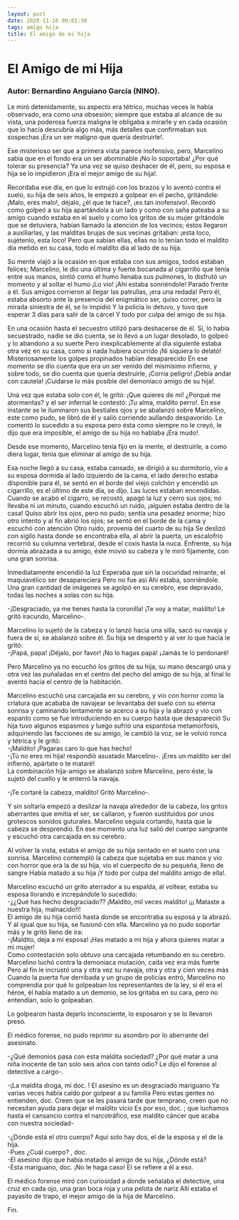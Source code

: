 ```yaml
---
layout: post
date: 2020-11-16 00:01:30
tags: amigo hija
title: El amigo de mi hija
---
```

# El Amigo de mi Hija
### Autor: Bernardino Anguiano García (NINO).

   Le miró detenidamente, su aspecto era tétrico, muchas veces le había
   observado, era como una obsesión; siempre que estaba al alcance de su
   vista, una poderosa fuerza maligna le obligaba a mirarle y en cada
   ocasión que lo hacía descubría algo más, más detalles que confirmaban
   sus sospechas ¡Era un ser maligno que quería destruirle!.
   
   Ese misterioso ser que a primera vista parece inofensivo, pero,
   Marcelino sabía que en el fondo era un ser abominable ¡No lo soportaba!
   ¿Por qué tolerar su presencia? Ya una vez se quiso deshacer de él,
   pero, su esposa e hija se lo impidieron ¡Era el mejor amigo de su
   hija!.
   
   Recordaba ese día, en que lo estrujó con los brazos y lo aventó contra
   el suelo, su hija de seis años, le empezó a golpear en el pecho,
   gritándole: ¡Malo, eres malo!, déjalo, ¿él que te hace?, ¡es tan
   inofensivo!. Recordó como golpeó a su hija apartándola a un lado y como
   con saña pateaba a su amigo cuando estaba en el suelo y como los gritos
   de su mujer gritándole que se detuviera, habían llamado la atención de
   los vecinos; éstos llegaron a auxiliarlas, y las malditas brujas de sus
   vecinas gritaban: ¡esta loco, sujétenlo, esta loco! Pero que sabían
   ellas, ellas no lo tenían todo el maldito día metido en su casa, todo
   el maldito día al lado de su hija.
   
   Su mente viajó a la ocasión en que estaba con sus amigos, todos estaban
   felices; Marcelino, le dio una última y fuerte bocanada al cigarrillo
   que tenía entre sus manos, sintió como el humo llenaba sus pulmones, lo
   disfrutó un momento y al soltar el humo ¡Lo vio! ¡Ahí estaba
   sonriéndole! Parado frente a él. Sus amigos corrieron al llegar las
   patrullas, ¡era una redada! Pero él, estaba absorto ante la presencia
   del enigmático ser, quiso correr, pero la mirada siniestra de él, se lo
   impidió Y la policía lo detuvo, y tuvo que esperar 3 días para salir de
   la cárcel Y todo por culpa del amigo de su hija.
   
   En una ocasión hasta el secuestro utilizó para deshacerse de él. Sí, lo
   había secuestrado, nadie se dio cuenta, se lo llevó a un lugar
   desolado, lo golpeó y lo abandono a su suerte Pero inexplicablemente al
   día siguiente estaba otra vez en su casa, como si nada hubiera ocurrido
   ¡Ni siquiera lo delató! Misteriosamente los golpes propinados habían
   desaparecido En ese momento se dio cuenta que era un ser venido del
   mismísimo infierno, y sobre todo, se dio cuenta que quería destruirle,
   ¡Corría peligro! ¡Debía andar con cautela! ¡Cuidarse lo más posible del
   demoniaco amigo de su hija!.
   
   Una vez que estaba solo con él, le gritó: ¡Que quieres de mí! ¿Porqué
   me atormentas? y el ser infernal le contestó: ¡Tu alma, maldito perro!.
   En ese instante se le iluminaron sus bestiales ojos y se abalanzó sobre
   Marcelino, este como pudo, se libró de él y salió corriendo aullando
   despavorido. Le comentó lo sucedido a su esposa pero ésta como siempre
   no le creyó, le dijo que era imposible, el amigo de su hija no hablaba
   ¡Era mudo!.
   
   Desde ese momento, Marcelino tenía fijo en la mente, el destruirle, a
   como diera lugar, tenía que eliminar al amigo de su hija.
   
   Esa noche llegó a su casa, estaba cansado, se dirigió a su dormitorio,
   vio a su esposa dormida al lado izquierdo de la cama, el lado derecho
   estaba disponible para él, se sentó en el borde del viejo colchón y
   encendió un cigarrillo, es el último de este día, se dijo. Las luces
   estaban encendidas. Cuando se acabó el cigarro, se recostó, apagó la
   luz y cerro sus ojos; no llevaba ni un minuto, cuando escuchó un ruido,
   ¡alguien estaba dentro de la casa! Quiso abrir los ojos, pero no pudo;
   sentía una pesadez enorme; hizo otro intento y al fin abrió los ojos;
   se sentó en el borde de la cama y escuchó con atención Otro ruido,
   provenía del cuarto de su hija Se deslizó con sigilo hasta donde se
   encontraba ella, al abrir la puerta, un escalofrio recorrió su columna
   vertebral, desde el coxis hasta la nuca. Enfrente, su hija dormía
   abrazada a su amigo, éste movió su cabeza y le miró fijamente, con una
   gran sonrisa.
   
   Inmediatamente encendió la luz Esperaba que sin la oscuridad reinante,
   el maquiavélico ser desapareciera Pero no fue así Ahí estaba,
   sonriéndole. Una gran cantidad de imágenes se agolpó en su cerebro, ese
   depravado, todas las noches a solas con su hija.
   
   -¡Desgraciado, ya me tienes hasta la coronilla! ¡Te voy a matar,
   maldito! Le gritó iracundo, Marcelino-.
   
   Marcelino lo sujetó de la cabeza y lo lanzó hacia una silla, sacó su
   navaja y fuera de sí, se abalanzó sobre él. Su hija se despertó y al
   ver lo que hacía le gritó:  
   -¡Papá, papa! ¡Déjalo, por favor! ¡No lo hagas papá! ¡Jamás te lo
   perdonaré!
   
   Pero Marcelino ya no escuchó los gritos de su hija, su mano descargó
   una y otra vez las puñaladas en el centro del pecho del amigo de su
   hija, al final lo aventó hacia el centro de la habitación.
   
   Marcelino escuchó una carcajada en su cerebro, y vio con horror como la
   criatura que acababa de navajear se levantaba del suelo con su eterna
   sonrisa y caminando lentamente se acerco a su hija y la abrazó y vio
   con espanto como se fue introduciendo en su cuerpo hasta que
   desapareció Su hija tuvo algunos espasmos y luego sufrió una espantosa
   metamorfosis, adquiriendo las facciones de su amigo, le cambió la voz,
   se le volvió ronca y tétrica y le gritó:  
   -¡Maldito! ¡Pagaras caro lo que has hecho!  
   -¡Tú no eres mi hija! respondió asustado Marcelino-. ¡Eres un maldito
   ser del infierno, apártate o te mataré!  
   La combinación hija-amigo se abalanzó sobre Marcelino, pero éste, la
   sujetó del cuello y le enterró la navaja.
   
   -¡Te cortaré la cabeza, maldito! Gritó Marcelino-.
   
   Y sin soltarla empezó a deslizar la navaja alrededor de la cabeza, los
   gritos aberrantes que emitía el ser, se callaron, y fueron sustituidos
   por unos grotescos sonidos guturales. Marcelino seguía cortando, hasta
   que la cabeza se desprendió. En ese momento una luz salió del cuerpo
   sangrante y escuchó otra carcajada en su cerebro.
   
   Al volver la vista, estaba el amigo de su hija sentado en el suelo con
   una sonrisa. Marcelino contempló la cabeza que sujetaba en sus manos y
   vio con horror que era la de su hija, vio el cuerpecito de su pequeña,
   lleno de sangre Había matado a su hija ¡Y todo por culpa del maldito
   amigo de ella!.
   
   Marcelino escuchó un grito aterrador a su espalda, al voltear, estaba
   su esposa llorando e increpándole lo sucedido:  
   -¿¿Qué has hecho desgraciado?? ¡Maldito, mil veces maldito! ¡¡¡ Mataste
   a nuestra hija, malnacido!!!  
   El amigo de su hija corrió hasta donde se encontraba su esposa y la
   abrazó. Y al igual que su hija, se fusionó con ella. Marcelino ya no
   pudo soportar más y le gritó lleno de ira:  
   -¡Maldito, deja a mi esposa! ¡Has matado a mi hija y ahora quieres
   matar a mi mujer!  
   Como contestación solo obtuvo una carcajada retumbando en su cerebro.
   Marcelino luchó contra la demoniaca mutación, cada vez era más fuerte
   Pero al fin le incrustó una y otra vez su navaja, otra y otra y cien
   veces más Cuando la puerta fue derribada y un grupo de policías entró, Marcelino no comprendía por qué lo golpeaban los representantes de la ley, si él era el héroe, él había matado a un demonio, se los gritaba en su cara,
   pero no entendían, solo lo golpeaban.
   
   Lo golpearon hasta dejarlo inconsciente, lo esposaron y se lo llevaron
   preso.
   
   El médico forense, no pudo reprimir su asombro por lo aberrante del
   asesinato.
   
   -¿Qué demonios pasa con esta maldita sociedad? ¿Por qué matar a una
   niña inocente de tan solo seis años con tanto odio? Le dijo el forense
   al detective a cargo-.
   
   -¡La maldita droga, mi doc. ! El asesino es un desgraciado mariguano Ya
   varias veces había caído por golpear a su familia Pero estas gentes no
   entienden, doc. Creen que se les pasará tarde que temprano, creen que
   no necesitan ayuda para dejar el maldito vicio Es por eso, doc. ; que
   luchamos hasta el cansancio contra el narcotráfico, ese maldito cáncer
   que acaba con nuestra sociedad-
   
   -¿Dónde está el otro cuerpo? Aquí solo hay dos, el de la esposa y el de
   la hija.  
   -Pues ¿Cuál cuerpo? , doc.  
   -El asesino dijo que había matado al amigo de su hija, ¿Dónde está?  
   -Esta mariguano, doc. ¡No le haga caso! El se refiere a él a eso.
   
   El médico forense miró con curiosidad a donde señalaba el detective,
   una cruz en cada ojo, una gran boca roja y una pelota de nariz Allí
   estaba el payasito de trapo, el mejor amigo de la hija de Marcelino.
   
   Fin.
